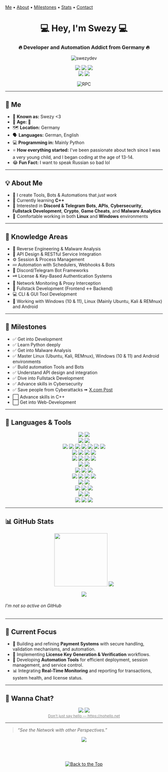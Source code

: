 <a name="top"></a>
[Me](#me) • [About](#about-me) • [Milestones](#milestones) • [Stats](#github-stats) • [Contact](#wanna-chat)

<h1 align="center">💻 Hey, I'm Swezy 💻</h1>
<h3 align="center">🔥 Developer and Automation Addict from Germany 🔥</h3>

<p align="center">
  <img src="https://komarev.com/ghpvc/?username=swezydev&label=Profile%20Views&color=blueviolet&style=flat" alt="swezydev" />
</p>

<p align="center">
  <a href="https://t.me/swezy" target="_blank"><img src="https://img.shields.io/badge/Telegram-@Swezy-blue?style=for-the-badge&logo=telegram" /></a>
  <a href="https://x.com/Swezy_1337"><img src="https://img.shields.io/badge/Twitter-@Swezy_1337-blue?style=for-the-badge&logo=x" /></a>
  <a href="mailto:contact@swezy.dev"><img src="https://img.shields.io/badge/Email-contact@swezy.dev-informational?style=for-the-badge&logo=gmail" /></a>
  <br />
  <a href="https://discord.com/users/432260852486242314"><img src="https://img.shields.io/badge/Discord-Swezy%20%3C3-blue?style=for-the-badge&logo=discord" /></a>
  <a href="https://discord.gg/KkxjCe8Fg2"><img src="https://img.shields.io/badge/Discord-Server-blue?style=for-the-badge&logo=discord" /></a>
  <br />
  <p align="center">
  <img src="https://lanyard.cnrad.dev/api/432260852486242314?borderRadius=5px&idleMessage=Idle&bg=a&animated=true;" alt="RPC" />
</p>

---

<a name="me"></a>

## 👤 Me

- 🔎 **Known as:** Swezy <3
- 👤 **Age:** 🎩
- 🗺️ **Location:** Germany  
- 🗣️ **Languages:** German, English
- 💻 **Programming in:** Mainly Python
- ⭐ **How everything started:** I've been passionate about tech since I was a very young child, and I began coding at the age of 13-14.
- 😂 **Fun Fact:** I want to speak Russian so bad lol

---

<a name="about-me"></a>

## 💡 About Me

* 🔧 I create Tools, Bots & Automations that *just work*
* 🧠 Currently learning **C++**
* 🧪 Interested in **Discord & Telegram Bots**, **APIs**, **Cybersecurity**, **Fullstack Development**, **Crypto**, **Game Cheats**, and **Malware Analytics**
* 🐧 Comfortable working in both **Linux** and **Windows** environments

---

<a name="knowledge-areas"></a>

## 🧠 Knowledge Areas

* 🧬 Reverse Engineering & Malware Analysis
* 📶 API Design & RESTful Service Integration
* ⚙️ Session & Process Management
* 💤 Automation with Schedulers, Webhooks & Bots
* 🤖 Discord/Telegram Bot Frameworks
* 🗝️ License & Key-Based Authentication Systems
* 🛜 Network Monitoring & Proxy Interception
* 🧠 Fullstack Development (Frontend ↔ Backend)
* 💻 CLI & GUI Tool Development
* 🐧 Working with Windows (10 & 11), Linux (Mainly Ubuntu, Kali & REMnux) and Android

---

<a name="milestones"></a>

## 🎯 Milestones


- ✅ Get into Development
- ✅ Learn Python deeply
- ✅ Get into Malware Analysis
- ✅ Master Linux (Ubuntu, Kali, REMnux), Windows (10 & 11) and Android environments
- ✅ Build automation Tools and Bots
- ✅ Understand API design and integration
- ✅ Dive into Fullstack Development
- ✅ Advance skills in Cybersecurity
- ✅ Save people from Cyberattacks 🠚 [X.com Post](https://x.com/UNP4CK/status/1917297281323200765)
- ⬜ Advance skills in C++
- ⬜ Get into Web-Development

---

<a name="languages-tools"></a>

## 🧰 Languages & Tools

<p align="center">
  <img src="https://img.shields.io/badge/Python-3776AB?style=for-the-badge&logo=python&logoColor=white" />
  <img src="https://img.shields.io/badge/Batch-121011?style=for-the-badge&logo=gnu-bash&logoColor=white" />
  <br />
  <img src="https://img.shields.io/badge/visual-studio-5C2D91?style=for-the-badge&logo=dev.to&logoColor=white" />
  <img src="https://img.shields.io/badge/Visual-Studio_Code-007ACC?style=for-the-badge&logo=dev.to&logoColor=white" />
  <br />
  <img src="https://img.shields.io/badge/PM2-2B037A?style=for-the-badge&logo=pm2&logoColor=white" />
  <img src="https://img.shields.io/badge/Git-F05032?style=for-the-badge&logo=git&logoColor=white" />
  <img src="https://img.shields.io/badge/Docker-2496ED?style=for-the-badge&logo=docker&logoColor=white" />
  <img src="https://img.shields.io/badge/Postman-FF6C37?style=for-the-badge&logo=postman&logoColor=white" />
  <img src="https://img.shields.io/badge/Figma-F24E1E?style=for-the-badge&logo=figma&logoColor=white" />
  <img src="https://img.shields.io/badge/Grafana-F46800?style=for-the-badge&logo=grafana&logoColor=white" />
  <img src="https://img.shields.io/badge/Nginx-009639?style=for-the-badge&logo=nginx&logoColor=white" />
  <br />
  <img src="https://img.shields.io/badge/SQLite-003B57?style=for-the-badge&logo=sqlite&logoColor=white" />
  <img src="https://img.shields.io/badge/MySQL-4479A1?style=for-the-badge&logo=mysql&logoColor=white" />
  <img src="https://img.shields.io/badge/MongoDB-47A248?style=for-the-badge&logo=mongodb&logoColor=white" />
  <img src="https://img.shields.io/badge/phpMyAdmin-6C78AF?style=for-the-badge&logo=phpmyadmin&logoColor=white" />
  <br />
  <img src="https://img.shields.io/badge/Termius-1c1f4d?style=for-the-badge&logo=termius&logoColor=white" />
  <img src="https://img.shields.io/badge/PuTTY-555554?style=for-the-badge&logo=rss&logoColor=white" />
  <img src="https://img.shields.io/badge/RDP-0078D6?style=for-the-badge&logo=pcgamingwiki&logoColor=white" />
  <img src="https://img.shields.io/badge/FileZilla-BF0000?style=for-the-badge&logo=filezilla&logoColor=white" />
  <br />
  <img src="https://img.shields.io/badge/Windows-0078D6?style=for-the-badge&logo=codeblocks&logoColor=white" />
  <img src="https://img.shields.io/badge/Linux-FCC624?style=for-the-badge&logo=linux&logoColor=black" />
  <br />
  <img src="https://img.shields.io/badge/Burp_Suite-00a2d7?style=for-the-badge&logo=burpsuite&logoColor=white" />
  <img src="https://img.shields.io/badge/Nmap-0db7ed?style=for-the-badge&logo=antennapod&logoColor=white" />
  <img src="https://img.shields.io/badge/Wireshark-009999?style=for-the-badge&logo=wireshark&logoColor=white" />
  <br />
  <img src="https://img.shields.io/badge/X64Dbg-555555?style=for-the-badge&logo=openbugbounty&logoColor=white" />
  <img src="https://img.shields.io/badge/IDA Pro-f5ad7a?style=for-the-badge&logo=persistent&logoColor=white" />
  <img src="https://img.shields.io/badge/Ghidra-ff0000?style=for-the-badge&logo=redragon&logoColor=white" />
  <img src="https://img.shields.io/badge/Dnspy-555555?style=for-the-badge&logo=unsplash&logoColor=white" />
  <br />
  <img src="https://img.shields.io/badge/Detect it Easy-FF6D2D?style=for-the-badge&logo=deepgram&logoColor=white" />
  <img src="https://img.shields.io/badge/CFF Explorer-ff0000?style=for-the-badge&logo=exercism&logoColor=white" />
  <br />
  <img src="https://img.shields.io/badge/VirusTotal-7594de?style=for-the-badge&logo=virustotal&logoColor=white" />
  <img src="https://img.shields.io/badge/AnyRun-003f74?style=for-the-badge&logo=task&logoColor=white" />
  <img src="https://img.shields.io/badge/Triage-ff0000?style=for-the-badge&logo=truenas&logoColor=white" />
  <br />
  <img src="https://img.shields.io/badge/HTTP--Dbg-ff0000?style=for-the-badge&logo=zend&logoColor=white" />
  <img src="https://img.shields.io/badge/mitmproxy-000000?style=for-the-badge&logo=envoyproxy&logoColor=white" />
  <br />
  <img src="https://img.shields.io/badge/Raspberry Pi-05af5e?style=for-the-badge&logo=raspberrypi&logoColor=white" />
  <img src="https://img.shields.io/badge/Flipper Zero-FF6D2D?style=for-the-badge&logo=dolphin&logoColor=white" />
  <img src="https://img.shields.io/badge/Jet KVM-224edf?style=for-the-badge&logo=leptos&logoColor=white" />
</p>

---

<a name="github-stats"></a>

## 📊 GitHub Stats

<p align="center">
  <img src="https://github-readme-stats.vercel.app/api?username=swezydev&show_icons=true&theme=tokyonight&count_private=true" height="170"/>
  <img src="https://github-readme-stats.vercel.app/api/top-langs/?username=swezydev&layout=compact&theme=tokyonight"/>
</p>

<p align="center">
  <img src="https://github-readme-streak-stats.herokuapp.com/?user=swezydev&theme=tokyonight" />
</p>

###### I'm not so active on GitHub

---

<a name="current-focus"></a>

## 🚀 Current Focus

* 💸 Building and refining **Payment Systems** with secure handling, validation mechanisms, and automation.
* 🔑 Implementing **License Key Generation & Verification** workflows.
* 🤖 Developing **Automation Tools** for efficient deployment, session management, and service control.
* 📊 Integrating **Real-Time Monitoring** and reporting for transactions, system health, and license status.

---

<a name="wanna-chat"></a>

## 🔗 Wanna Chat?

<p align="center">
  <a href="https://t.me/swezy" target="_blank"><img src="https://img.shields.io/badge/Telegram-@Swezy-blue?style=for-the-badge&logo=telegram" /></a>
  <a href="https://discord.com/users/432260852486242314"><img src="https://img.shields.io/badge/Discord-Swezy%20%3C3-blue?style=for-the-badge&logo=discord" /></a>
  <br />
  <a href="https://nohello.net" target="_blank" style="font-size:12px; color:gray;">Don't just say hello — https://nohello.net</a>
</p>

---

> *“See the Network with other Perspectives.”*
<p align='center'><a href="https://awesome.re"><img src="https://awesome.re/badge.svg" ></p></a>

<br />
<br />
<p align="center">
  <a href="#top">
    <img src="https://img.shields.io/badge/Back%20to%20the%20Top-2d2d2d?style=for-the-badge&logo=github&logoColor=white" alt="Back to the Top"/>
  </a>
</p>
